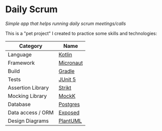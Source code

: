 # Daily Scrum
_Simple app that helps running daily scrum meetings/calls_

This is a "pet project" I created to practice some skills and technologies:

| Category | Name |
| --- | --- |
| Language | [Kotlin](https://kotlinlang.org) |
| Framework | [Micronaut](https://micronaut.io) |
| Build | [Gradle](https://gradle.org) |
| Tests | [JUnit 5](https://junit.org/junit5) |
| Assertion Library | [Strikt](https://strikt.io) |
| Mocking Library | [MockK](https://mockk.io) |
| Database | [Postgres](https://www.postgresql.org) |
| Data access / ORM | [Exposed](https://github.com/JetBrains/Exposed) |
| Design Diagrams | [PlantUML](https://plantuml.com) |


